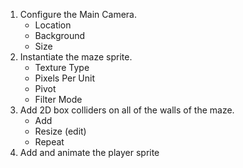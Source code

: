 1. Configure the Main Camera.
   * Location
   * Background
   * Size
1. Instantiate the maze sprite.
   * Texture Type
   * Pixels Per Unit
   * Pivot
   * Filter Mode
1. Add 2D box colliders on all of the walls of the maze.
   * Add
   * Resize (edit)
   * Repeat
1. Add and animate the player sprite